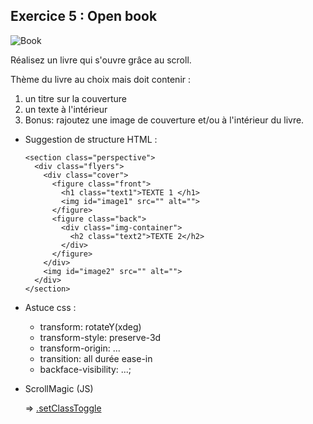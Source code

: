 ## Exercice 5 : Open book

![Book](https://github.com/tonidano/Workshop_AnimJS-GSAP/blob/master/assets/images/book.gif)

Réalisez un livre qui s'ouvre grâce au scroll.

Thème du livre au choix mais doit contenir :
1. un titre sur la couverture
2. un texte à l'intérieur
3. Bonus:  rajoutez une image de couverture et/ou à l'intérieur du livre.



* Suggestion de structure HTML :

      <section class="perspective">
        <div class="flyers">
          <div class="cover">
            <figure class="front">
              <h1 class="text1">TEXTE 1 </h1>
              <img id="image1" src="" alt="">
            </figure>
            <figure class="back">
              <div class="img-container">
                <h2 class="text2">TEXTE 2</h2>
              </div>
            </figure>
          </div>
          <img id="image2" src="" alt="">
        </div>
      </section>

* Astuce css :
   * transform: rotateY(xdeg)
   * transform-style: preserve-3d
   * transform-origin: ...
   * transition: all durée ease-in
   * backface-visibility: ...;


* ScrollMagic (JS)

   => [.setClassToggle](http://scrollmagic.io/docs/ScrollMagic.Scene.html#setClassToggle)
      
